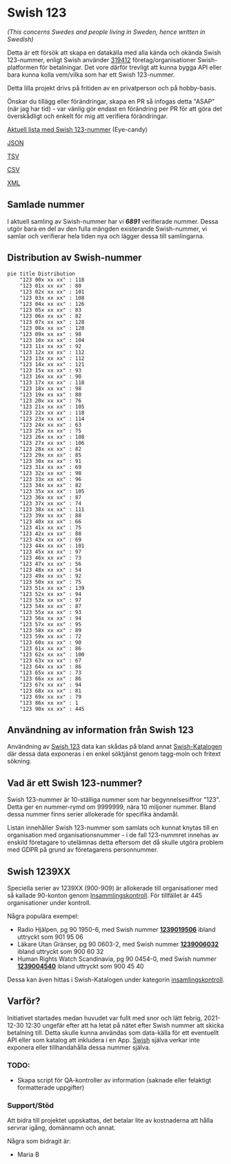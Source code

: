 # Swish 123

*(This concerns Swedes and people living in Sweden, hence written in Swedish)*

Detta är ett försök att skapa en datakälla med alla kända och okända Swish 123-nummer, enligt Swish använder [319412](https://www.swish.nu/about-swish#Swish_in_numbers) företag/organisationer Swish-platformen för betalningar. Det vore därför trevligt att kunna bygga API eller bara kunna kolla vem/vilka som har ett Swish 123-nummer.

Detta lilla projekt drivs på fritiden av en privatperson och på hobby-basis.

Önskar du tillägg eller förändringar, skapa en PR så infogas detta "ASAP" (när jag har tid) - var vänlig gör endast en förändring per PR för att göra det överskådligt och enkelt för mig att verifiera förändringar.



[Aktuell lista med Swish 123-nummer](https://github.com/cisene/swish-123/blob/master/swish-123.md) (Eye-candy)

[JSON](https://github.com/cisene/swish-123/blob/master/json/swish-123-datasource.json)

[TSV](https://github.com/cisene/swish-123/blob/master/text/swish-123-datasource.tsv)

[CSV](https://github.com/cisene/swish-123/blob/master/text/swish-123-datasource.csv)

[XML](https://github.com/cisene/swish-123/blob/master/xml-data/swish-123-datasource.xml)



## Samlade nummer

I aktuell samling av Swish-nummer har vi ***6891*** verifierade nummer. Dessa utgör bara en del av den fulla mängden existerande Swish-nummer, vi samlar och verifierar hela tiden nya och lägger dessa till samlingarna.

## Distribution av Swish-nummer

```mermaid
pie title Distribution
    "123 00x xx xx" : 118
    "123 01x xx xx" : 80
    "123 02x xx xx" : 101
    "123 03x xx xx" : 108
    "123 04x xx xx" : 126
    "123 05x xx xx" : 83
    "123 06x xx xx" : 82
    "123 07x xx xx" : 128
    "123 08x xx xx" : 120
    "123 09x xx xx" : 98
    "123 10x xx xx" : 104
    "123 11x xx xx" : 92
    "123 12x xx xx" : 112
    "123 13x xx xx" : 112
    "123 14x xx xx" : 121
    "123 15x xx xx" : 93
    "123 16x xx xx" : 90
    "123 17x xx xx" : 118
    "123 18x xx xx" : 98
    "123 19x xx xx" : 80
    "123 20x xx xx" : 76
    "123 21x xx xx" : 105
    "123 22x xx xx" : 118
    "123 23x xx xx" : 114
    "123 24x xx xx" : 63
    "123 25x xx xx" : 75
    "123 26x xx xx" : 108
    "123 27x xx xx" : 106
    "123 28x xx xx" : 82
    "123 29x xx xx" : 85
    "123 30x xx xx" : 91
    "123 31x xx xx" : 69
    "123 32x xx xx" : 98
    "123 33x xx xx" : 96
    "123 34x xx xx" : 82
    "123 35x xx xx" : 105
    "123 36x xx xx" : 87
    "123 37x xx xx" : 74
    "123 38x xx xx" : 111
    "123 39x xx xx" : 88
    "123 40x xx xx" : 66
    "123 41x xx xx" : 75
    "123 42x xx xx" : 88
    "123 43x xx xx" : 69
    "123 44x xx xx" : 101
    "123 45x xx xx" : 97
    "123 46x xx xx" : 73
    "123 47x xx xx" : 56
    "123 48x xx xx" : 54
    "123 49x xx xx" : 92
    "123 50x xx xx" : 75
    "123 51x xx xx" : 139
    "123 52x xx xx" : 94
    "123 53x xx xx" : 97
    "123 54x xx xx" : 87
    "123 55x xx xx" : 93
    "123 56x xx xx" : 94
    "123 57x xx xx" : 95
    "123 58x xx xx" : 89
    "123 59x xx xx" : 72
    "123 60x xx xx" : 90
    "123 61x xx xx" : 86
    "123 62x xx xx" : 100
    "123 63x xx xx" : 67
    "123 64x xx xx" : 86
    "123 65x xx xx" : 73
    "123 66x xx xx" : 86
    "123 67x xx xx" : 94
    "123 68x xx xx" : 81
    "123 69x xx xx" : 79
    "123 86x xx xx" : 1
    "123 90x xx xx" : 445
```

## Användning av information från Swish 123

Användning av [Swish 123](https://github.com/cisene/swish-123) data kan skådas på bland annat [Swish-Katalogen](https://b19.se/swish-katalogen/) där dessa data exponeras i en enkel söktjänst genom tagg-moln och fritext sökning.



## Vad är ett Swish 123-nummer?

Swish 123-nummer är 10-ställiga nummer som har begynnelsesiffror "123". Detta ger en nummer-rymd om 9999999, nära 10 miljoner nummer. Bland dessa nummer finns serier allokerade för specifika ändamål. 

Listan innehåller Swish 123-nummer som samlats och kunnat knytas till en organisation med organisationsnummer - i de fall 123-nummret innehas av enskild företagare to utelämnas detta eftersom det då skulle utgöra problem med GDPR på grund av företagarens personnummer.



## Swish 1239XX

Speciella serier av 1239XX (900-909) är allokerade till organisationer med så kallade 90-konton genom [Insammlingskontroll](https://www.insamlingskontroll.se/90-konto-organisationer/). För tillfället är 445 organisationer under kontroll.

Några populära exempel:

* Radio Hjälpen, pg 90 1950-6, med Swish nummer **[1239019506](https://b19.se/swish-katalogen/1239019506)** ibland uttryckt som 901 95 06
* Läkare Utan Gränser, pg 90 0603-2, med Swish nummer **[1239006032](https://b19.se/swish-katalogen/1239006032)** ibland uttryckt som 900 60 32
* Human Rights Watch Scandinavia, pg 90 0454-0, med Swish nummer **[1239004540](https://b19.se/swish-katalogen/1239004540)** ibland uttryckt som 900 45 40

Dessa kan även hittas i Swish-Katalogen under kategorin [insamlingskontroll](https://b19.se/swish-katalogen/k/insamlingskontroll).



## Varför?

Initiativet startades medan huvudet var fullt med snor och lätt febrig, 2021-12-30 12:30 ungefär efter att ha letat på nätet efter Swish nummer att skicka betalning till. Detta skulle kunna användas som data-källa för ett eventuellt API eller som katalog att inkludera i en App. [Swish](https://swish.nu/) själva verkar inte exponera eller tillhandahålla dessa nummer själva. 



### TODO:

* Skapa script för QA-kontroller av information (saknade eller felaktigt formatterade uppgifter)


### Support/Stöd

Att bidra till projektet uppskattas, det betalar lite av kostnaderna att hålla servrar igång, domännamn och annat.

Några som bidragit är:
* Maria B
